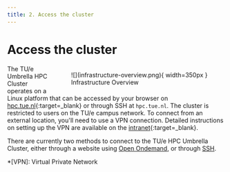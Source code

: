 ```yaml
---
title: 2. Access the cluster
---
```


# Access the cluster

<figure markdown style="float: right">
  ![](infrastructure-overview.png){ width=350px }
  <figcaption>Infrastructure Overview</figcaption>
</figure>

The TU/e Umbrella HPC Cluster operates on a Linux platform that can be accessed by your browser on [hpc.tue.nl](https://hpc.tue.nl){:target=_blank} or through SSH at `hpc.tue.nl`.
The cluster is restricted to users on the TU/e campus network. To connect from an external location, you'll need to use a VPN connection. Detailed instructions on setting up the VPN are available on the [intranet](https://tuenl.sharepoint.com/sites/intranet-LIS/SitePages/New-VPN-Service--eduVPN.aspx){:target=_blank}.

There are currently two methods to connect to the TU/e HPC Umbrella Cluster, either through a website using [Open Ondemand](openondemand.md), or through [SSH](ssh/index.md).

*[VPN]: Virtual Private Network
